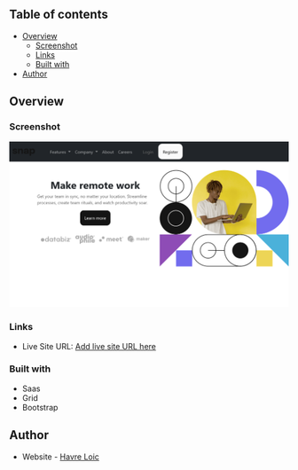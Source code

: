 ## Table of contents

- [Overview](#overview)
  - [Screenshot](#screenshot)
  - [Links](#links)
  - [Built with](#built-with)
- [Author](#author)

## Overview

### Screenshot

![screenshot](./images/drop-down.png)

### Links

- Live Site URL: [Add live site URL here](https://havreloic.github.io/Introduction-Section-With-Dropdown-Navigation-Made-With-Bootstrap-Navbar/)

### Built with

- Saas
- Grid
- Bootstrap

## Author

- Website - [Havre Loic](https://havreloic.netlify.app/)
